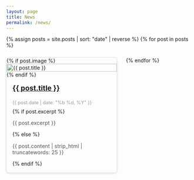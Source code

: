 ```yaml
---
layout: page
title: News
permalink: /news/
---
```


<style>
.news-cards {
  display: flex;
  flex-wrap: wrap;
  gap: 1.5rem;
  justify-content: flex-start;
}
.news-card {
  border: 1px solid #ddd;
  border-radius: 8px;
  width: 300px;
  overflow: hidden;
  box-shadow: 0 2px 5px rgba(0,0,0,0.1);
  display: flex;
  flex-direction: column;
}
.news-card img {
  width: 100%;
  height: auto;
}
.news-card-content {
  padding: 1rem;
}
.news-card-content h3 {
  margin-top: 0;
  font-size: 1.2rem;
}
.news-card-content p {
  font-size: 0.9rem;
  color: #555;
}
.news-card-date {
  font-size: 0.8rem;
  color: #999;
  margin-bottom: 0.5rem;
}
</style>

<div class="news-cards">
{% assign posts = site.posts | sort: "date" | reverse %}
{% for post in posts %}
  <div class="news-card">
    {% if post.image %}
      <img src="{{ post.image | relative_url }}" alt="{{ post.title }}">
    {% endif %}
    <div class="news-card-content">
      <h3><a href="{{ post.url | relative_url }}">{{ post.title }}</a></h3>
      <div class="news-card-date">{{ post.date | date: "%b %d, %Y" }}</div>
      {% if post.excerpt %}
        <p>{{ post.excerpt }}</p>
      {% else %}
        <p>{{ post.content | strip_html | truncatewords: 25 }}</p>
      {% endif %}
    </div>
  </div>
{% endfor %}
</div>

